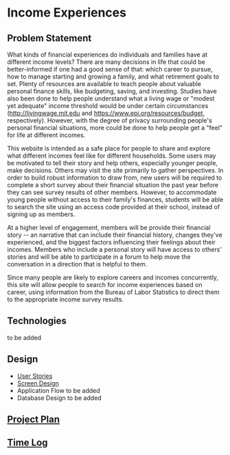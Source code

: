 # Income Experiences

## Problem Statement

What kinds of financial experiences do individuals and families have at different income levels? There are many decisions 
in life that could be better-informed if one had a good sense of that: which career to pursue, how to manage starting 
and growing a family, and what retirement goals to set. Plenty of resources are available to teach people about valuable 
personal finance skills, like budgeting, saving, and investing. Studies have also been done to help people understand 
what a living wage or "modest yet adequate" income threshold would be under certain circumstances 
(http://livingwage.mit.edu and https://www.epi.org/resources/budget, respectively). However, with the degree of privacy
surrounding people's personal financial situations, more could be done to help people get a "feel" for life at different
incomes.

This website is intended as a safe place for people to share and explore what different incomes feel like for different 
households. Some users may be motivated to tell their story and help others, especially younger people, make decisions. 
Others may visit the site primarily to gather perspectives. In order to build robust information to draw from,
new users will be required to complete a short survey about their financial situation the past year before they can see 
survey results of other members. However, to accommodate young people without access to their family's finances, 
students will be able to search the site using an access code provided at their school, instead of signing up as 
members.

At a higher level of engagement, members will be provide their financial story -- an narrative that 
can include their financial history, changes they've experienced, and the biggest factors influencing their 
feelings about their incomes.  Members who include a personal story will have access to others' stories and
will be able to participate in a forum to help move the conversation in a direction that is helpful to them.

Since many people are likely to explore careers and incomes concurrently, this site will allow people to search
for income experiences based on career, using information from the Bureau of Labor Statistics to direct them to the 
appropriate income survey results.

## Technologies

<p>to be added</p>

## Design

* [User Stories](DesignDocuments/UserStories.md)
* [Screen Design](DesignDocuments/ScreenDesigns.md)
* Application Flow to be added
* Database Design to be added

## [Project Plan](DesignDocuments/ProjectPlan.md)

## [Time Log](EnterpriseJavaTimeLog.xlsx)




